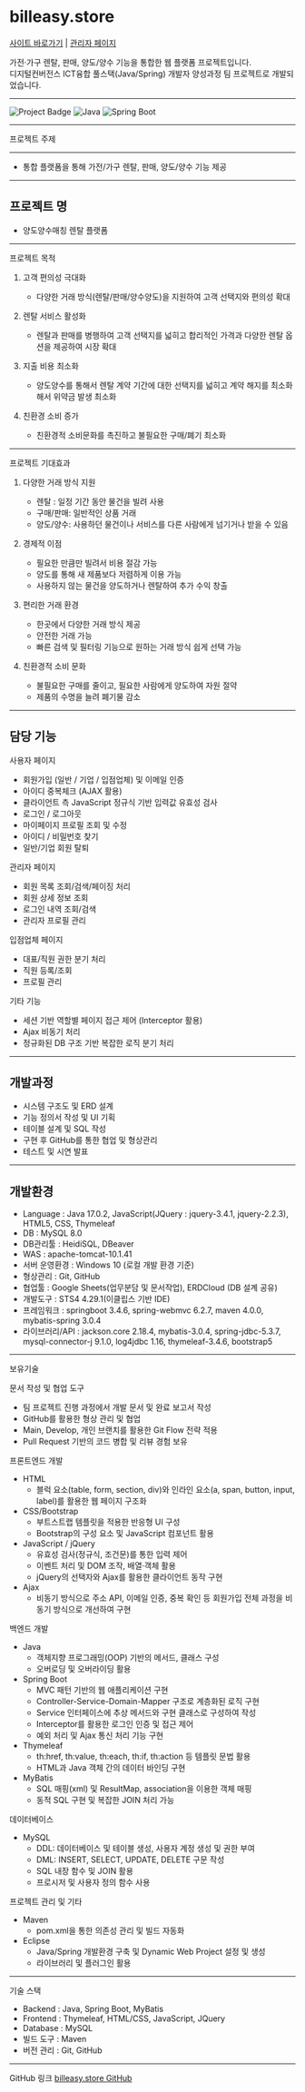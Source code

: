 # billeasy.store
[사이트 바로가기](https://billeasy.store/) | [관리자 페이지](https://billeasy.store/admin)


가전·가구 렌탈, 판매, 양도/양수 기능을 통합한 웹 플랫폼 프로젝트입니다.  
디지털컨버전스 ICT융합 풀스택(Java/Spring) 개발자 양성과정 팀 프로젝트로 개발되었습니다.

---

![Project Badge](https://img.shields.io/badge/Status-Completed-brightgreen) ![Java](https://img.shields.io/badge/Java-17-blue) ![Spring Boot](https://img.shields.io/badge/SpringBoot-3.3.0-green)

---

프로젝트 주제

---

- 통합 플랫폼을 통해 가전/가구 렌탈, 판매, 양도/양수 기능 제공

---

프로젝트 명
---

- 양도양수매칭 렌탈 플랫폼

---

프로젝트 목적 
1. 고객 편의성 극대화
   - 다양한 거래 방식(렌탈/판매/양수양도)을 지원하여 고객 선택지와 편의성 확대

2. 렌탈 서비스 활성화
   - 렌탈과 판매를 병행하여 고객 선택지를 넓히고 합리적인 가격과 다양한 렌탈 옵션을 제공하여 시장 확대

3. 지출 비용 최소화 
   - 양도양수를 통해서 렌탈 계약 기간에 대한 선택지를 넓히고 계약 해지를 최소화해서 위약금 발생 최소화

4. 친환경 소비 증가
   - 친환경적 소비문화를 촉진하고 불필요한 구매/폐기 최소화

---

프로젝트 기대효과 
1. 다양한 거래 방식 지원
   - 렌탈 : 일정 기간 동안 물건을 빌려 사용
   - 구매/판매: 일반적인 상품 거래
   - 양도/양수: 사용하던 물건이나 서비스를 다른 사람에게 넘기거나 받을 수 있음															

2. 경제적 이점
   - 필요한 만큼만 빌려서 비용 절감 가능
   - 양도를 통해 새 제품보다 저렴하게 이용 가능
   - 사용하지 않는 물건을 양도하거나 렌탈하여 추가 수익 창출															

3. 편리한 거래 환경
   - 한곳에서 다양한 거래 방식 제공
   - 안전한 거래 가능
   - 빠른 검색 및 필터링 기능으로 원하는 거래 방식 쉽게 선택 가능															

4. 친환경적 소비 문화
   - 불필요한 구매를 줄이고, 필요한 사람에게 양도하여 자원 절약
   - 제품의 수명을 늘려 폐기물 감소	

---

## 담당 기능

사용자 페이지
  - 회원가입 (일반 / 기업 / 입점업체) 및 이메일 인증
  - 아이디 중복체크 (AJAX 활용)
  - 클라이언트 측 JavaScript 정규식 기반 입력값 유효성 검사
  - 로그인 / 로그아웃
  - 마이페이지 프로필 조회 및 수정
  - 아이디 / 비밀번호 찾기
  - 일반/기업 회원 탈퇴

관리자 페이지
  - 회원 목록 조회/검색/페이징 처리  
  - 회원 상세 정보 조회  
  - 로그인 내역 조회/검색  
  - 관리자 프로필 관리  

입점업체 페이지
  - 대표/직원 권한 분기 처리  
  - 직원 등록/조회  
  - 프로필 관리  

기타 기능
  - 세션 기반 역할별 페이지 접근 제어 (Interceptor 활용)   
  - Ajax 비동기 처리  
  - 정규화된 DB 구조 기반 복잡한 로직 분기 처리

---
개발과정
---

- 시스템 구조도 및 ERD 설계
- 기능 정의서 작성 및 UI 기획
- 테이블 설계 및 SQL 작성
- 구현 후 GitHub를 통한 협업 및 형상관리
- 테스트 및 시연 발표

---
개발환경 
---
- Language : Java 17.0.2, JavaScript(JQuery : jquery-3.4.1, jquery-2.2.3), HTML5, CSS, Thymeleaf
- DB : MySQL 8.0
- DB관리툴 : HeidiSQL, DBeaver
- WAS : apache-tomcat-10.1.41
- 서버 운영환경 : Windows 10 (로컬 개발 환경 기준)  
- 형상관리 : Git, GitHub  
- 협업툴 : Google Sheets(업무분담 및 문서작업), ERDCloud (DB 설계 공유)  
- 개발도구 : STS4 4.29.1(이클립스 기반 IDE)
- 프레임워크 : springboot 3.4.6, spring-webmvc 6.2.7, maven 4.0.0, mybatis-spring 3.0.4
- 라이브러리/API : jackson.core 2.18.4, mybatis-3.0.4, spring-jdbc-5.3.7, mysql-connector-j 9.1.0, log4jdbc 1.16, thymeleaf-3.4.6, bootstrap5

---

보유기술

문서 작성 및 협업 도구
  - 팀 프로젝트 진행 과정에서 개발 문서 및 완료 보고서 작성
  - GitHub를 활용한 형상 관리 및 협업
  - Main, Develop, 개인 브랜치를 활용한 Git Flow 전략 적용
  - Pull Request 기반의 코드 병합 및 리뷰 경험 보유

프론트엔드 개발
  - HTML  
    - 블럭 요소(table, form, section, div)와 인라인 요소(a, span, button, input, label)를 활용한 웹 페이지 구조화
  - CSS/Bootstrap  
    - 부트스트랩 템플릿을 적용한 반응형 UI 구성
    - Bootstrap의 구성 요소 및 JavaScript 컴포넌트 활용
  - JavaScript / jQuery  
    - 유효성 검사(정규식, 조건문)를 통한 입력 제어
    - 이벤트 처리 및 DOM 조작, 배열·객체 활용
    - jQuery의 선택자와 Ajax를 활용한 클라이언트 동작 구현
  - Ajax  
    - 비동기 방식으로 주소 API, 이메일 인증, 중복 확인 등 회원가입 전체 과정을 비동기 방식으로 개선하여 구현

백엔드 개발
  - Java  
    - 객체지향 프로그래밍(OOP) 기반의 메서드, 클래스 구성
    - 오버로딩 및 오버라이딩 활용
  - Spring Boot  
    - MVC 패턴 기반의 웹 애플리케이션 구현
    - Controller-Service-Domain-Mapper 구조로 계층화된 로직 구현
    - Service 인터페이스에 추상 메서드와 구현 클래스로 구성하여 작성
    - Interceptor를 활용한 로그인 인증 및 접근 제어
    - 예외 처리 및 Ajax 통신 처리 기능 구현
  - Thymeleaf  
    - th:href, th:value, th:each, th:if, th:action 등 템플릿 문법 활용
    - HTML과 Java 객체 간의 데이터 바인딩 구현
  - MyBatis  
    - SQL 매핑(xml) 및 ResultMap, association을 이용한 객체 매핑
    - 동적 SQL 구현 및 복잡한 JOIN 처리 가능

데이터베이스
  - MySQL  
    - DDL: 데이터베이스 및 테이블 생성, 사용자 계정 생성 및 권한 부여
    - DML: INSERT, SELECT, UPDATE, DELETE 구문 작성
    - SQL 내장 함수 및 JOIN 활용
    - 프로시저 및 사용자 정의 함수 사용

프로젝트 관리 및 기타
  - Maven  
    - pom.xml을 통한 의존성 관리 및 빌드 자동화
  - Eclipse  
    - Java/Spring 개발환경 구축 및 Dynamic Web Project 설정 및 생성
    - 라이브러리 및 플러그인 활용

---

기술 스택
- Backend : Java, Spring Boot, MyBatis  
- Frontend : Thymeleaf, HTML/CSS, JavaScript, JQuery  
- Database : MySQL  
- 빌드 도구 : Maven  
- 버전 관리 : Git, GitHub  



---

GitHub 링크
[billeasy.store GitHub](https://github.com/soneunhyang/portfolio/tree/main/portfolio-membership)
